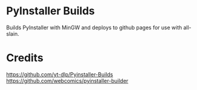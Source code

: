 # PyInstaller Builds

Builds PyInstaller with MinGW and deploys to github pages for use with all-slain.

# Credits
https://github.com/yt-dlp/Pyinstaller-Builds  
https://github.com/webcomics/pyinstaller-builder
